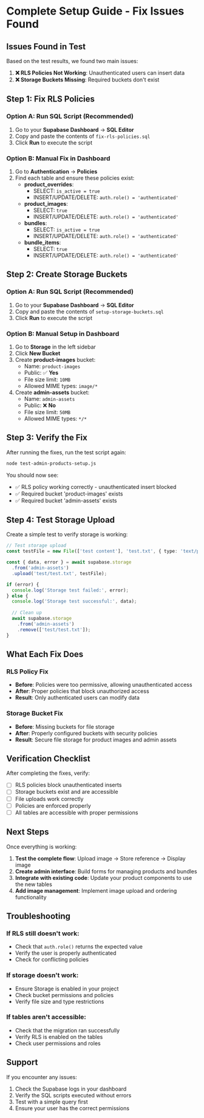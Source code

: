 # Complete Setup Guide - Fix Issues Found

## Issues Found in Test

Based on the test results, we found two main issues:

1. **❌ RLS Policies Not Working**: Unauthenticated users can insert data
2. **❌ Storage Buckets Missing**: Required buckets don't exist

## Step 1: Fix RLS Policies

### Option A: Run SQL Script (Recommended)
1. Go to your **Supabase Dashboard** → **SQL Editor**
2. Copy and paste the contents of `fix-rls-policies.sql`
3. Click **Run** to execute the script

### Option B: Manual Fix in Dashboard
1. Go to **Authentication** → **Policies**
2. Find each table and ensure these policies exist:
   - **product_overrides**: 
     - SELECT: `is_active = true`
     - INSERT/UPDATE/DELETE: `auth.role() = 'authenticated'`
   - **product_images**: 
     - SELECT: `true`
     - INSERT/UPDATE/DELETE: `auth.role() = 'authenticated'`
   - **bundles**: 
     - SELECT: `is_active = true`
     - INSERT/UPDATE/DELETE: `auth.role() = 'authenticated'`
   - **bundle_items**: 
     - SELECT: `true`
     - INSERT/UPDATE/DELETE: `auth.role() = 'authenticated'`

## Step 2: Create Storage Buckets

### Option A: Run SQL Script (Recommended)
1. Go to your **Supabase Dashboard** → **SQL Editor**
2. Copy and paste the contents of `setup-storage-buckets.sql`
3. Click **Run** to execute the script

### Option B: Manual Setup in Dashboard
1. Go to **Storage** in the left sidebar
2. Click **New Bucket**
3. Create **product-images** bucket:
   - Name: `product-images`
   - Public: ✅ **Yes**
   - File size limit: `10MB`
   - Allowed MIME types: `image/*`
4. Create **admin-assets** bucket:
   - Name: `admin-assets`
   - Public: ❌ **No**
   - File size limit: `50MB`
   - Allowed MIME types: `*/*`

## Step 3: Verify the Fix

After running the fixes, run the test script again:

```bash
node test-admin-products-setup.js
```

You should now see:
- ✅ RLS policy working correctly - unauthenticated insert blocked
- ✅ Required bucket 'product-images' exists
- ✅ Required bucket 'admin-assets' exists

## Step 4: Test Storage Upload

Create a simple test to verify storage is working:

```typescript
// Test storage upload
const testFile = new File(['test content'], 'test.txt', { type: 'text/plain' });

const { data, error } = await supabase.storage
  .from('admin-assets')
  .upload('test/test.txt', testFile);

if (error) {
  console.log('Storage test failed:', error);
} else {
  console.log('Storage test successful:', data);
  
  // Clean up
  await supabase.storage
    .from('admin-assets')
    .remove(['test/test.txt']);
}
```

## What Each Fix Does

### RLS Policy Fix
- **Before**: Policies were too permissive, allowing unauthenticated access
- **After**: Proper policies that block unauthorized access
- **Result**: Only authenticated users can modify data

### Storage Bucket Fix
- **Before**: Missing buckets for file storage
- **After**: Properly configured buckets with security policies
- **Result**: Secure file storage for product images and admin assets

## Verification Checklist

After completing the fixes, verify:

- [ ] RLS policies block unauthenticated inserts
- [ ] Storage buckets exist and are accessible
- [ ] File uploads work correctly
- [ ] Policies are enforced properly
- [ ] All tables are accessible with proper permissions

## Next Steps

Once everything is working:

1. **Test the complete flow**: Upload image → Store reference → Display image
2. **Create admin interface**: Build forms for managing products and bundles
3. **Integrate with existing code**: Update your product components to use the new tables
4. **Add image management**: Implement image upload and ordering functionality

## Troubleshooting

### If RLS still doesn't work:
- Check that `auth.role()` returns the expected value
- Verify the user is properly authenticated
- Check for conflicting policies

### If storage doesn't work:
- Ensure Storage is enabled in your project
- Check bucket permissions and policies
- Verify file size and type restrictions

### If tables aren't accessible:
- Check that the migration ran successfully
- Verify RLS is enabled on the tables
- Check user permissions and roles

## Support

If you encounter any issues:
1. Check the Supabase logs in your dashboard
2. Verify the SQL scripts executed without errors
3. Test with a simple query first
4. Ensure your user has the correct permissions
